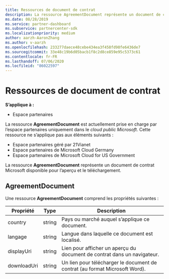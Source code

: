 ```yaml
---
title: Ressources de document de contrat
description: La ressource AgreementDocument représente un document de contrat.
ms.date: 08/28/2019
ms.service: partner-dashboard
ms.subservice: partnercenter-sdk
ms.localizationpriority: medium
author: aarzh-AaronZhang
ms.author: v-aarzh
ms.openlocfilehash: 233277daece48cebe434ea3f458fd98fe6436de7
ms.sourcegitcommit: 33e48c19b6d05bacb1f8c2d8ce859e95c5373c61
ms.contentlocale: fr-FR
ms.lasthandoff: 07/06/2020
ms.locfileid: "86022597"
---
```

# <a name="agreement-document-resources"></a>Ressources de document de contrat

**S’applique à :**

- Espace partenaires

La ressource **AgreementDocument** est actuellement prise en charge par l’espace partenaires uniquement dans le *cloud public Microsoft*. Cette ressource ne s’applique pas aux éléments suivants :

- Espace partenaires géré par 21Vianet
- Espace partenaires de Microsoft Cloud Germany
- Espace partenaires de Microsoft Cloud for US Government

La ressource **AgreementDocument** représente un document de contrat Microsoft disponible pour l’aperçu et le téléchargement.

## <a name="agreementdocument"></a>AgreementDocument

Une ressource **AgreementDocument** comprend les propriétés suivantes :

| Propriété       | Type   | Description                                                                                               |
|----------------|--------|-----------------------------------------------------------------------------------------------------------|
| country | string | Pays ou marché auquel s’applique ce document. |
| langage | string | Langue dans laquelle ce document est localisé. |
| displayUri | string | Lien pour afficher un aperçu du document de contrat dans un navigateur.  |
| downloadUri |string | Un lien pour télécharger le document de contrat (au format Microsoft Word). |
